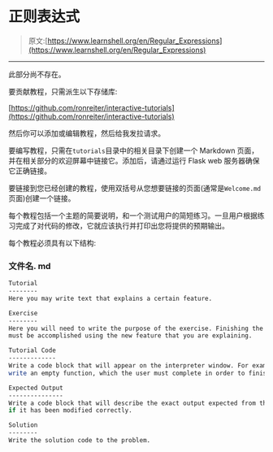 # 正则表达式

> 原文:[https://www.learnshell.org/en/Regular_Expressions](https://www.learnshell.org/en/Regular_Expressions)

* * *

此部分尚不存在。

要贡献教程，只需派生以下存储库:

[https://github.com/ronreiter/interactive-tutorials](https://github.com/ronreiter/interactive-tutorials)

然后你可以添加或编辑教程，然后给我发拉请求。

要编写教程，只需在`tutorials`目录中的相关目录下创建一个 Markdown 页面，并在相关部分的欢迎屏幕中链接它。添加后，请通过运行 Flask web 服务器确保它正确链接。

要链接到您已经创建的教程，使用双括号从您想要链接的页面(通常是`Welcome.md`页面)创建一个链接。

每个教程包括一个主题的简要说明，和一个测试用户的简短练习。一旦用户根据练习完成了对代码的修改，它就应该执行并打印出您将提供的预期输出。

每个教程必须具有以下结构:

### 文件名. md

```sh
Tutorial
--------
Here you may write text that explains a certain feature.

Exercise
--------
Here you will need to write the purpose of the exercise. Finishing the exercise correctly
must be accomplished using the new feature that you are explaining.

Tutorial Code
-------------
Write a code block that will appear on the interpreter window. For example, you may
write an empty function, which the user must complete in order to finish the exercise.

Expected Output
---------------
Write a code block that will describe the exact output expected from the modified code,
if it has been modified correctly.

Solution
--------
Write the solution code to the problem. 
```
